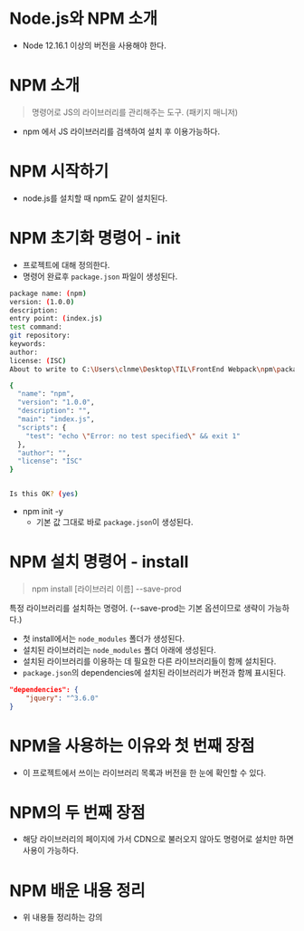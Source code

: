 # Node.js와 NPM 소개
- Node 12.16.1 이상의 버전을 사용해야 한다.

# NPM 소개
> 명령어로 JS의 라이브러리를 관리해주는 도구. (패키지 매니저)

- npm 에서 JS 라이브러리를 검색하여 설치 후 이용가능하다.


# NPM 시작하기
- node.js를 설치할 때 npm도 같이 설치된다.


# NPM 초기화 명령어 - init
- 프로젝트에 대해 정의한다.
- 명령어 완료후 `package.json` 파일이 생성된다.
```bash
package name: (npm)
version: (1.0.0)
description:
entry point: (index.js)
test command:
git repository:
keywords:
author:
license: (ISC)
About to write to C:\Users\clnme\Desktop\TIL\FrontEnd Webpack\npm\package.json:

{
  "name": "npm",
  "version": "1.0.0",
  "description": "",
  "main": "index.js",
  "scripts": {
    "test": "echo \"Error: no test specified\" && exit 1"
  },
  "author": "",
  "license": "ISC"
}


Is this OK? (yes)
```
- npm init -y
    - 기본 값 그대로 바로 `package.json`이 생성된다.

# NPM 설치 명령어 - install
> npm install [라이브러리 이름] --save-prod

특정 라이브러리를 설치하는 명령어. (--save-prod는 기본 옵션이므로 생략이 가능하다.)

- 첫 install에서는 `node_modules` 폴더가 생성된다.
- 설치된 라이브러리는 `node_modules` 폴더 아래에 생성된다.
- 설치된 라이브러리를 이용하는 데 필요한 다른 라이브러리들이 함께 설치된다.
- `package.json`의 dependencies에 설치된 라이브러리가 버전과 함께 표시된다.
```json
"dependencies": {
    "jquery": "^3.6.0"
}
```

# NPM을 사용하는 이유와 첫 번째 장점
- 이 프로젝트에서 쓰이는 라이브러리 목록과 버전을 한 눈에 확인할 수 있다.

# NPM의 두 번째 장점
- 해당 라이브러리의 페이지에 가서 CDN으로 불러오지 않아도 명령어로 설치만 하면 사용이 가능하다.


# NPM 배운 내용 정리
- 위 내용들 정리하는 강의



